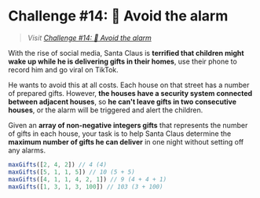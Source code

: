 # Challenge #14: 🚨 Avoid the alarm

> _Visit [Challenge #14: 🚨 Avoid the alarm](https://adventjs.dev/en/challenges/2023/14)_

With the rise of social media, Santa Claus is **terrified that children might wake
up while he is delivering gifts in their homes**, use their phone to record him and
go viral on TikTok.

He wants to avoid this at all costs. Each house on that street has a number of
prepared gifts. However, **the houses have a security system connected between
adjacent houses**, so **he can't leave gifts in two consecutive houses**, or the
alarm will be triggered and alert the children.

Given an **array of non-negative integers gifts** that represents the number of gifts
in each house, your task is to help Santa Claus determine the **maximum number of
gifts he can deliver** in one night without setting off any alarms.

```javascript
maxGifts([2, 4, 2]) // 4 (4)
maxGifts([5, 1, 1, 5]) // 10 (5 + 5)
maxGifts([4, 1, 1, 4, 2, 1]) // 9 (4 + 4 + 1)
maxGifts([1, 3, 1, 3, 100]) // 103 (3 + 100)
```
